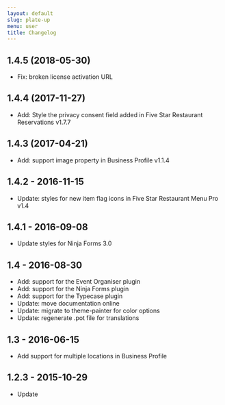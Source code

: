 ```yaml
---
layout: default
slug: plate-up
menu: user
title: Changelog
---
```

## 1.4.5 (2018-05-30)
* Fix: broken license activation URL

## 1.4.4 (2017-11-27)
* Add: Style the privacy consent field added in Five Star Restaurant Reservations v1.7.7

## 1.4.3 (2017-04-21)
* Add: support image property in Business Profile v1.1.4

## 1.4.2 - 2016-11-15
* Update: styles for new item flag icons in Five Star Restaurant Menu Pro v1.4

## 1.4.1 - 2016-09-08
* Update styles for Ninja Forms 3.0

## 1.4 - 2016-08-30
* Add: support for the Event Organiser plugin
* Add: support for the Ninja Forms plugin
* Add: support for the Typecase plugin
* Update: move documentation online
* Update: migrate to theme-painter for color options
* Update: regenerate .pot file for translations

## 1.3 - 2016-06-15
* Add support for multiple locations in Business Profile

## 1.2.3 - 2015-10-29
* Update <title> tag technique to improve compatibility with WordPress 4.4

## 1.2.2 - 2015-08-21
* Fix: can't select all reviews or category of reviews to display on front page

## 1.2.1 - 2015-05-30
* Update booking form styles for upcoming custom fields addon
* Load menus by theme_location instead of menu_name

## 1.2 - 2015-04-27
* Add new Contact Page Template
* Automatically load the parent stylesheet in child themes
* Add .pot file and load textdomain for translation
* Fix: dropdown conflict with Open Table Widget plugin
* Fix: properly sanitize customizer settings
* Improve: more appropriate cap checks for theme options
* Remove dependency on Simple Admin Pages lib

## 1.1.5 - 2015-04-21
* Additional security hardening in plugin activation lib

## 1.1.4 - 2015-04-20
* Fix low-risk security vulnerability with unescaped URLs in license and plugin activation libs
* Fix disappearing hero element on small screens when no review is displayed
* Fix textdomain on a couple of strings

## 1.1.3 - 2014-12-07
* Fix call to undefined lcfirst() in PHP version less than 5.3.0

## 1.1.2 - 2014-12-03
* Update display of reviews to accomodate changes in a new version of the plugin
* Fix display of hero element on small screens if no image is used

## 1.1.1 - 2014-11-14
* Fix: booking form time picker on new iOS 8 devices
* Tighten up the vertical spacing in the header on small screens

## 1.1 - 2014-09-15
* Add: options to show a random review on the homepage from all reviews or just one category
* Add: when showing multiple reviews on the homepage, cycle through them with a fade effect
* Fix: add missing icon for bookings link in contact cards
* Unbundle plugins and pull them from the repository now that they're available

## 1.0.1 - 2014-09-02
* Add support for MailChimp for Five Star Restaurant Reservations addon
* Update Simple Admin Pages library to v2.0.a.7

## 1.0 - 2014-05-26
* Initial public release
